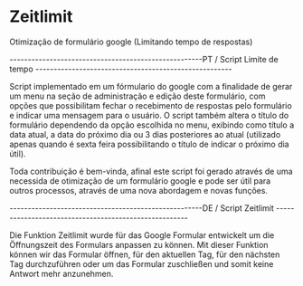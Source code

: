 # Zeitlimit
Otimização de formulário google (Limitando tempo de respostas)


-----------------------------------------------------PT / Script Limite de tempo ------------------------------------------------------

Script implementado em um fórmulario do google com a finalidade de gerar um menu na seção de administração e edição deste formulário, com opções que possibilitam fechar o recebimento de respostas pelo formulário e indicar uma mensagem para o usuário. O script também altera o título do formulário dependendo da opção escolhida no menu, exibindo como título a data atual, a data do próximo dia ou 3 dias posteriores ao atual (utilizado apenas quando é sexta feira possibilitando o título de indicar o próximo dia útil).

Toda contribuição é bem-vinda, afinal este script foi gerado através de uma necessida de otimização de um formulário google e pode ser útil para outros processos, através de uma nova abordagem e novas funções.


-----------------------------------------------------DE / Script Zeitlimit ------------------------------------------------------

Die Funktion Zeitlimit wurde für das Google Formular entwickelt um die Öffnungszeit des Formulars anpassen zu können. Mit dieser Funktion können wir das Formular öffnen, für den aktuellen Tag, für den nächsten Tag durchzuführen oder um das Formular zuschließen und somit keine Antwort mehr anzunehmen.
